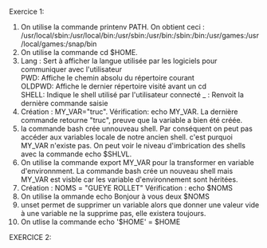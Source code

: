 Exercice 1:  
1. On utilise la commande printenv PATH. On obtient ceci : /usr/local/sbin:/usr/local/bin:/usr/sbin:/usr/bin:/sbin:/bin:/usr/games:/usr/local/games:/snap/bin  
2. On utilise la commande cd $HOME.  
3. Lang :  Sert à afficher la langue utilisée par les logiciels pour communiquer avec l'utilisateur  
PWD:  Affiche le chemin absolu du répertoire courant  
OLDPWD:  Affiche le dernier répertoire visité avant un cd  
SHELL: Indique le shell utilisé par l'utilisateur connecté
_ : Renvoit la dernière commande saisie  
4. Création : MY_VAR="truc". Vérification: echo MY_VAR. La dernière commande retourne "truc", preuve que la variable a bien été créée.  
5. la commande bash crée unnouveau shell. Par conséquent on peut pas accéder aux variables locale de notre ancien shell. c'est purquoi MY_VAR n'existe pas. On peut voir le niveau d'imbrication des shells avec la commande echo $SHLVL.  
6. On utilise la commande export MY_VAR pour la transformer en variable d'environnment. La commande bash crée un nouveau shell mais MY_VAR est visble car les variable d'environnement sont héritées.  
7. Création  : NOMS = "GUEYE ROLLET" Vérification :  echo $NOMS  
8. On utilise  la ommande echo Bonjour à vous deux $NOMS   
9. unset permet de supprimer un variable alors que donner une valeur vide à une variable ne la supprime pas, elle existera toujours.  
10. On utlise la commande echo '$HOME' = $HOME

EXERCICE 2:  
